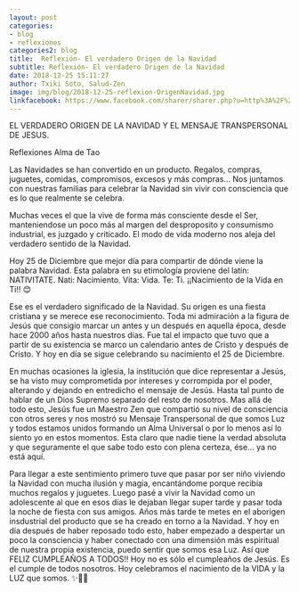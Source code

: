 ```yaml
---
layout: post
categories:
- blog
- reflexiones
categories2: blog
title:  Reflexión- El verdadero Origen de la Navidad
subtitle: Reflexión- El verdadero Origen de la Navidad
date: 2018-12-25 15:11:27
author: Txiki Soto, Salud-Zen
image: img/blog/2018-12-25-reflexion-OrigenNavidad.jpg
linkfacebook: https://www.facebook.com/sharer/sharer.php?u=http%3A%2F%2Fwww.salud-zen.com%2Fblog%2F2018%2F12%2F25%2Freflexion-OrigenNavidad.html&amp;src=sdkpreparse
---
```

EL VERDADERO ORIGEN DE LA NAVIDAD Y EL MENSAJE TRANSPERSONAL DE JESUS.

Reflexiones Alma de Tao

Las Navidades se han convertido en un producto. Regalos, compras, juguetes, comidas, compromisos, excesos y más compras... Nos juntamos con nuestras familias para celebrar la Navidad sin vivir con consciencia que es lo que realmente se celebra.

Muchas veces el que la vive de forma más consciente desde el Ser, manteniendose un poco más al margen del desproposito y consumismo industrial, es juzgado y criticado. El modo de vida moderno nos aleja del verdadero sentido de la Navidad.

Hoy 25 de Diciembre que mejor día para compartir de dónde viene la palabra Navidad. Esta palabra en su etimología proviene del latín: NATIVITATE. Nati: Nacimiento. Vita: Vida. Te: Ti. ¡¡Nacimiento de la Vida en Ti!! 😊

Ese es el verdadero significado de la Navidad. Su origen es una fiesta cristiana y se merece ese reconocimiento. Toda mi admiración a la figura de Jesús que consigio marcar un antes y un después en aquella época, desde hace 2000 años hasta nuestros días. Fue tal el impacto que tuvo que a partir de su existencia se marco un calendario antes de Cristo y después de Cristo. Y hoy en día se sigue celebrando su nacimiento el 25 de Diciembre.

En muchas ocasiones la iglesia, la institución que dice representar a Jesús, se ha visto muy comprometida por intereses y corrompida por el poder, alterando y dejando en entredicho el mensaje de Jesús. Hasta tal punto de hablar de un Dios Supremo separado del resto de nosotros. Mas allá de todo esto, Jesús fue un Maestro Zen que compartió su nivel de consciencia con otros seres y nos mostró su Mensaje Transpersonal de que somos Luz y todos estamos unidos formando un Alma Universal o por lo menos así lo siento yo en estos momentos. Esta claro que nadie tiene la verdad absoluta y que seguramente el que sabe todo esto con plena certeza, ése... ya no está aquí.

Para llegar a este sentimiento primero tuve que pasar por ser niño viviendo la Navidad con mucha ilusión y magia, encantándome porque recibía muchos regalos y juguetes. Luego pasé a vivir la Navidad como un adolescente al que en esos días le dejaban llegar super tarde y pasar toda la noche de fiesta con sus amigos. Años más tarde te metes en el aborigen insdustrial del producto que se ha creado en torno a la Navidad. Y hoy en día después de haber reposado todo esto, haber empezado a despertar un poco la consciencia y haber conectado con una dimensión más espiritual de nuestra propia existencia, puedo sentir que somos esa Luz. Así que FELIZ CUMPLEAÑOS A TODOS!! Hoy no es sólo el cumpleaños de Jesús. Es el cumple de todos nosotros. Hoy celebramos el nacimiento de la VIDA y la LUZ que somos. ✨💫💫
